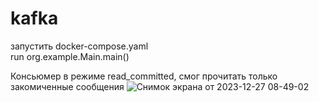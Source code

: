 # kafka  
запустить docker-compose.yaml  
run org.example.Main.main()  

Консьюмер в режиме read_committed, смог прочитать только закомиченные сообщения
![Снимок экрана от 2023-12-27 08-49-02](https://github.com/sunbleaks/kafka/assets/144436024/9b45765b-f37f-40da-81e4-32ceb19e2828)

